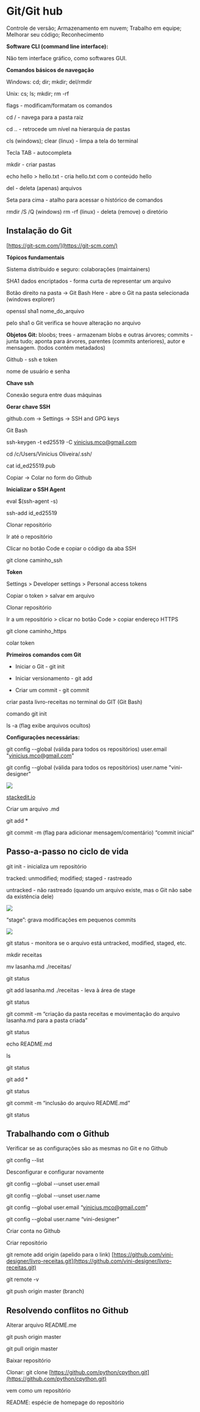 # Git/Git hub

Controle de versão; Armazenamento em nuvem; Trabalho em equipe; Melhorar seu código; Reconhecimento

**Software CLI (command line interface):**

Não tem interface gráfico, como softwares GUI.

**Comandos básicos de navegação**

Windows: cd; dir; mkdir; del/rmdir

Unix: cs; ls; mkdir; rm -rf

flags - modificam/formatam os comandos

cd / - navega para a pasta raiz

cd .. - retrocede um nível na hierarquia de pastas

cls (windows); clear (linux) - limpa a tela do terminal

Tecla TAB - autocompleta

mkdir - criar pastas

echo hello > hello.txt - cria hello.txt com o conteúdo hello

del - deleta (apenas) arquivos

Seta para cima - atalho para acessar o histórico de comandos

rmdir /S /Q (windows) rm -rf (linux) - deleta (remove) o diretório

## Instalação do Git

[https://git-scm.com/](https://git-scm.com/)

**Tópicos fundamentais**

Sistema distribuido e seguro: colaborações (maintainers)

SHA1 dados encriptados - forma curta de representar um arquivo

Botão direito na pasta -> Git Bash Here - abre o Git na pasta selecionada (windows explorer)

openssl sha1 nome_do_arquivo

pelo sha1 o Git verifica se houve alteração no arquivo

**Objetos Git:** bloobs; trees - armazenam blobs e outras árvores; commits - junta tudo; aponta para árvores, parentes (commits anteriores), autor e mensagem. (todos contém metadados)

Github - ssh e token

nome de usuário e senha

**Chave ssh**

Conexão segura entre duas máquinas

**Gerar chave SSH**

github.com -> Settings -> SSH and GPG keys

Git Bash

ssh-keygen -t ed25519 -C [vinicius.mco@gmail.com](mailto:vinicius.mco@gmail.com)

cd /c/Users/Vinícius Oliveira/.ssh/

cat id_ed25519.pub

Copiar -> Colar no form do Github

**Inicializar o SSH Agent**

eval $(ssh-agent -s)

ssh-add id_ed25519

Clonar repositório

Ir até o repositório

Clicar no botão Code e copiar o código da aba SSH

git clone caminho_ssh

**Token**

Settings > Developer settings > Personal access tokens

Copiar o token > salvar em arquivo 

Clonar repositório

Ir a um repositório > clicar no botão Code > copiar endereço HTTPS

git clone caminho_https

colar token

**Primeiros comandos com Git**

-   Iniciar o Git - git init
    
-   Iniciar versionamento - git add
    
-   Criar um commit - git commit
    
criar pasta livro-receitas no terminal do GIT (Git Bash)

comando git init

ls -a (flag exibe arquivos ocultos)

**Configurações necessárias:**

git config --global (válida para todos os repositórios) user.email "vinicius.mco@gmail.com"

git config --global (válida para todos os repositórios) user.name "vini-designer"

![](https://lh4.googleusercontent.com/hbCpbLJZfvhyA1e_XEtQCniYTaT67XimnYOvDseFn6yEhhsZ61ncWaotMGrhK1NUkTleVAWw3aQM9FG81fgb7E0ZZZTcDK7BlyRQJU8AsVzHA9uRROWK0AMb-0FiYfn6cZvfsWlQjZITpzXyqrI)

[stackedit.io](http://stackedit.io)

Criar um arquivo .md

git add *

git commit -m (flag para adicionar mensagem/comentário) “commit inicial"
  

## Passo-a-passo no ciclo de vida

git init - inicializa um repositório

tracked: unmodified; modified; staged - rastreado

untracked - não rastreado (quando um arquivo existe, mas o Git não sabe da existência dele)

![](https://lh5.googleusercontent.com/MiqPkXricdbViB5K7UQSB53u5gFomMUxWgxTRKtUlkOPbVOIAh3dEVa_jjsRrzYEK0WyIKf5k77WRAN7VbcAuZIy-VJlWJMUO4iozR_LgKjcdUVHmh-c1FihasYYoc2XKXDAzrB0OsN1guty-gA)

“stage”: grava modificações em pequenos commits

![](https://lh3.googleusercontent.com/yPesykD_oQJsZidhNXtHDBIk-Bka428SlNWbT4DPhgKNAeqMY9UqLqJk0g3YLoaZRLyKYHQZ5FU64DAEakuHZ74unfVXMR0hxY9RPm_tZ2Lj02CJ93Ll8md2MuvHGb0BjrPbBLunRXDwBS8pxh4)

git status - monitora se o arquivo está untracked, modified, staged, etc.

mkdir receitas

mv lasanha.md ./receitas/

git status

git add lasanha.md ./receitas - leva à área de stage

git status

git commit -m “criação da pasta receitas e movimentação do arquivo lasanha.md para a pasta criada”

git status

echo README.md

ls

git status

git add *

git status

git commit -m “inclusão do arquivo README.md”

git status


## Trabalhando com o Github
  
Verificar se as configurações são as mesmas no Git e no Github

git config --list

Desconfigurar e configurar novamente

git config --global --unset user.email

git config --global --unset user.name

git config --global user.email “[vinicius.mco@gmail.com](mailto:vinicius.mco@gmail.com)”

git config --global user.name “vini-designer”

Criar conta no Github

Criar repositório

git remote add origin (apelido para o link) [https://github.com/vini-designer/livro-receitas.git](https://github.com/vini-designer/livro-receitas.git)

git remote -v

git push origin master (branch)

## Resolvendo conflitos no Github

Alterar arquivo README.me

git push origin master

git pull origin master

Baixar repositório

Clonar: git clone [https://github.com/python/cpython.git](https://github.com/python/cpython.git)

vem como um repositório

README: espécie de homepage do repositório